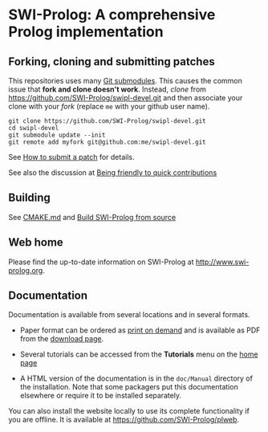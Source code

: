 # SWI-Prolog: A comprehensive Prolog implementation

## Forking, cloning and submitting patches

This repositories uses many [Git
submodules](https://git-scm.com/book/en/v1/Git-Tools-Submodules). This
causes the common issue that __fork and clone doesn't work__. Instead, _clone_ from
https://github.com/SWI-Prolog/swipl-devel.git and then associate your
clone with your _fork_ (replace `me` with your github user name).

    git clone https://github.com/SWI-Prolog/swipl-devel.git
    cd swipl-devel
    git submodule update --init
    git remote add myfork git@github.com:me/swipl-devel.git

See [How to submit a patch](http://www.swi-prolog.org/howto/SubmitPatch.html)
for details.

See also the discussion at
[Being friendly to quick contributions](https://swi-prolog.discourse.group/t/being-friendly-to-quick-contributions/493/6)

## Building

See
[CMAKE.md](https://github.com/SWI-Prolog/swipl-devel/blob/master/CMAKE.md)
and [Build SWI-Prolog from source](http://www.swi-prolog.org/build/)


## Web home

Please find the up-to-date information on SWI-Prolog at
http://www.swi-prolog.org.

## Documentation

Documentation is available from several locations and in several formats.

  - Paper format can be ordered as [print on
  demand](http://books.google.de/books?id=7AeiAwAAQBAJ&hl=en) and is
  available as PDF from the [download
  page](http://www.swi-prolog.org/download/devel).

  - Several tutorials can be accessed from the __Tutorials__ menu on
  the [home page](http://www.swi-prolog.org)

  - A HTML version of the documentation is in the `doc/Manual` directory
  of the installation.  Note that some packagers put this documentation
  elsewhere or require it to be installed separately.

You can also install the website locally to use its complete functionality if you are
offline. It is available at https://github.com/SWI-Prolog/plweb.
